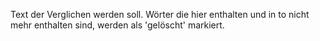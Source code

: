 Text der Verglichen werden soll. Wörter die hier enthalten und in to nicht
mehr enthalten sind, werden als 'gelöscht' markiert.